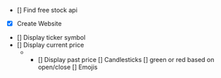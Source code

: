 - [] Find free stock api
- [x] Create Website
- [] Display ticker symbol
- [] Display current price
  - - [] Display past price
      [] Candlesticks
      [] green or red based on open/close
      [] Emojis
